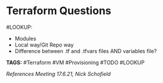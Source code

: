 # Terraform Questions

#LOOKUP:

* Modules
* Local way/Git Repo way
* Difference between .tf and .tfvars files AND variables file?

__TAGS:__
#Terraform #VM #Provisioning #TODO #LOOKUP

_References_
_Meeting 17.6.21, Nick Schofield_

